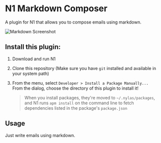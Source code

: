 
# N1 Markdown Composer

A plugin for N1 that allows you to compose emails using markdown.

![Markdown Screenshot](/assets/markdown_screenshot.png?raw=true "Markdown Composer")

## Install this plugin:

1. Download and run N1

2. Clone this repository (Make sure you have `git` installed and available in
   your system path)

3. From the menu, select `Developer > Install a Package Manually...`
   From the dialog, choose the directory of this plugin to install it!

   > When you install packages, they're moved to `~/.nylas/packages`,
   > and N1 runs `apm install` on the command line to fetch dependencies
   > listed in the package's `package.json`


## Usage

Just write emails using markdown.
